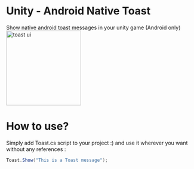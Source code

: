 # Unity - Android Native Toast
Show native android toast messages in your unity game
(Android only)
<br>
<img src="https://www.mediafire.com/convkey/42b6/cy37984wyjf7nkxzg.jpg" alt="toast ui" height="200">
<br>

# How to use?
Simply add Toast.cs script to your project :) and use it wherever you want without any references :
```c#
Toast.Show("This is a Toast message");
```
